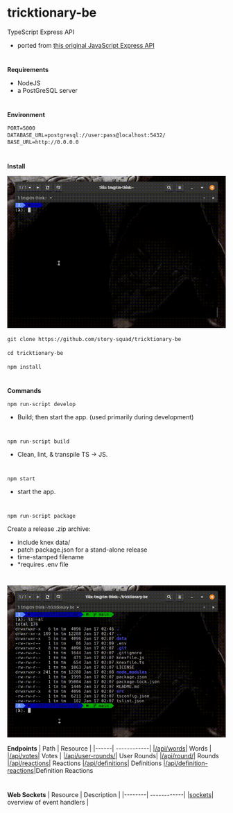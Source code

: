 # tricktionary-be

TypeScript Express API
- ported from [this original JavaScript Express API](https://github.com/christiano39/trictionary_be)

#

**Requirements**

- NodeJS
- a PostGreSQL server

#
**Environment**

    PORT=5000
    DATABASE_URL=postgresql://user:pass@localhost:5432/
    BASE_URL=http://0.0.0.0

#
**Install**

![install](install.gif)

    git clone https://github.com/story-squad/tricktionary-be

    cd tricktionary-be

    npm install

#

**Commands**

    npm run-script develop

- Build; then start the app. (used primarily during development)
#
    npm run-script build

- Clean, lint, & transpile TS -> JS.
#
    npm start

- start the app.
#
    npm run-script package

Create a release .zip archive:
- include knex data/
- patch package.json for a stand-alone release
- time-stamped filename
- *requires .env file
#
![zip](zip.gif)

**Endpoints**
| Path | Resource |
|------| ------------|
|[/api/words](src/api/words/README.md)| Words |
|[/api/votes](src/api/votes/README.md)| Votes |
|[/api/user-rounds/](src/api/userRounds/README.md)| User Rounds|
|[/api/round/](src/api/rounds/README.md)| Rounds
|[/api/reactions](src/api/reactions/README.md)| Reactions
|[/api/definitions](src/api/definitions/README.md)| Definitions
|[/api/definition-reactions](src/api/definitionReactions/README.md)|Definition Reactions

#
**Web Sockets**
| Resource | Description |
|--------| ------------|
|[sockets](src/sockets/README.md)| overview of event handlers |

